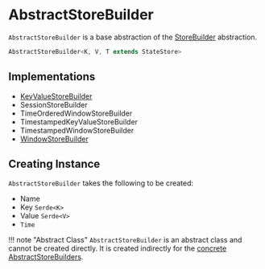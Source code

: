 # AbstractStoreBuilder

`AbstractStoreBuilder` is a base abstraction of the [StoreBuilder](StoreBuilder.md) abstraction.

```java
AbstractStoreBuilder<K, V, T extends StateStore>
```

## Implementations

* [KeyValueStoreBuilder](KeyValueStoreBuilder.md)
* SessionStoreBuilder
* TimeOrderedWindowStoreBuilder
* TimestampedKeyValueStoreBuilder
* TimestampedWindowStoreBuilder
* [WindowStoreBuilder](WindowStoreBuilder.md)

## Creating Instance

`AbstractStoreBuilder` takes the following to be created:

* <span id="name"> Name
* <span id="keySerde"> Key `Serde<K>`
* <span id="valueSerde"> Value `Serde<V>`
* <span id="time"> `Time`

!!! note "Abstract Class"
    `AbstractStoreBuilder` is an abstract class and cannot be created directly. It is created indirectly for the [concrete AbstractStoreBuilders](#implementations).
